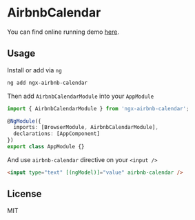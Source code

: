 # AirbnbCalendar

You can find online running demo [here](https://codesandbox.io/s/ngx-airbnb-calendar-m556t).

## Usage

Install or add via `ng`

```sh
ng add ngx-airbnb-calendar
```

Then add `AirbnbCalendarModule` into your `AppModule`

```ts
import { AirbnbCalendarModule } from 'ngx-airbnb-calendar';

@NgModule({
  imports: [BrowserModule, AirbnbCalendarModule],
  declarations: [AppComponent]
})
export class AppModule {}
```

And use `airbnb-calendar` directive on your `<input />`

```html
<input type="text" [(ngModel)]="value" airbnb-calendar />
```

## License

MIT
